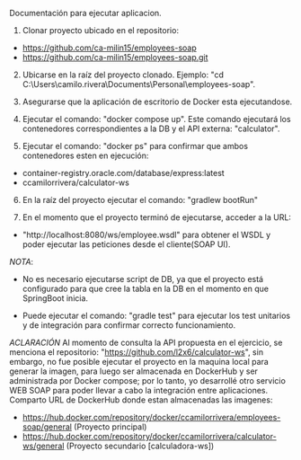 Documentación para ejecutar aplicacion.

1. Clonar proyecto ubicado en el repositorio: 
- https://github.com/ca-milin15/employees-soap
- https://github.com/ca-milin15/employees-soap.git

2. Ubicarse en la raíz del proyecto clonado. 
Ejemplo: "cd C:\Users\camilo.rivera\Documents\Personal\employees-soap".

3. Asegurarse que la aplicación de escritorio de Docker esta ejecutandose.

4. Ejecutar el comando: "docker compose up".
Este comando ejecutará los contenedores correspondientes a la DB y el API externa: "calculator".

5. Ejecutar el comando: "docker ps" para confirmar que ambos contenedores esten en ejecución:
- container-registry.oracle.com/database/express:latest
- ccamilorrivera/calculator-ws

6. En la raíz del proyecto ejecutar el comando: "gradlew bootRun"

7. En el momento que el proyecto terminó de ejecutarse, acceder a la URL: 
- "http://localhost:8080/ws/employee.wsdl" para obtener el WSDL y poder ejecutar las peticiones desde el cliente(SOAP UI).

*NOTA*:
- No es necesario ejecutarse script de DB, ya que el proyecto está configurado para que cree la tabla en la DB en el momento en que SpringBoot inicia.

- Puede ejecutar el comando: "gradle test" para ejecutar los test unitarios y de integración para confirmar correcto funcionamiento.

*ACLARACIÓN*
Al momento de consulta la API propuesta en el ejercicio, se menciona el repositorio: "https://github.com/l2x6/calculator-ws", sin embargo, no fue posible ejecutar el proyecto en la maquina local para generar la imagen, para luego ser almacenada en DockerHub y ser administrada por Docker compose; por lo tanto, yo desarrollé otro servicio WEB SOAP para poder llevar a cabo la integración entre aplicaciones.
Comparto URL de DockerHub donde estan almacenadas las imagenes:
- https://hub.docker.com/repository/docker/ccamilorrivera/employees-soap/general (Proyecto principal)
- https://hub.docker.com/repository/docker/ccamilorrivera/calculator-ws/general (Proyecto secundario [calculadora-ws])
